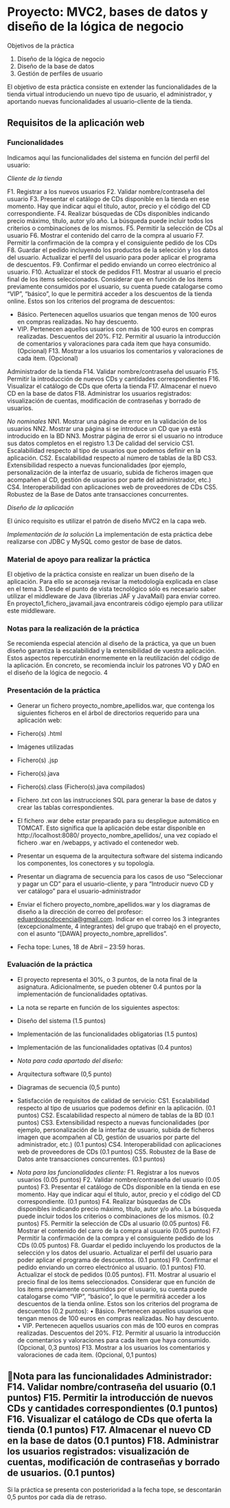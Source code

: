 # Proyecto: MVC2, bases de datos y diseño de la lógica de negocio

Objetivos de la práctica
1. Diseño de la lógica de negocio
2. Diseño de la base de datos
3. Gestión de perfiles de usuario


El objetivo de esta práctica consiste en extender las funcionalidades de la tienda virtual
introduciendo un nuevo tipo de usuario, el administrador, y aportando nuevas
funcionalidades al usuario-cliente de la tienda.

## Requisitos de la aplicación web

### Funcionalidades
Indicamos aquí las funcionalidades del sistema en función del perfil del usuario:

*Cliente de la tienda*

F1. Registrar a los nuevos usuarios
F2. Validar nombre/contraseña del usuario
F3. Presentar el catálogo de CDs disponible en la tienda en ese momento. Hay
que indicar aquí el título, autor, precio y el código del CD correspondiente.
F4. Realizar búsquedas de CDs disponibles indicando precio máximo, título,
autor y/o año. La búsqueda puede incluir todos los criterios o combinaciones de
los mismos.
F5. Permitir la selección de CDs al usuario
F6. Mostrar el contenido del carro de la compra al usuario
F7. Permitir la confirmación de la compra y el consiguiente pedido de los CDs
F8. Guardar el pedido incluyendo los productos de la selección y los datos del
usuario. Actualizar el perfil del usuario para poder aplicar el programa de
descuentos.
F9. Confirmar el pedido enviando un correo electrónico al usuario.
F10. Actualizar el stock de pedidos
F11. Mostrar al usuario el precio final de los items seleccionados. Considerar
que en función de los items previamente consumidos por el usuario, su cuenta
puede catalogarse como “VIP”, “básico”, lo que le permitirá acceder a los
descuentos de la tienda online. Estos son los criterios del programa de
descuentos:

-  Básico. Pertenecen aquellos usuarios que tengan menos de 100 euros
en compras realizadas. No hay descuento.
- VIP. Pertenecen aquellos usuarios con más de 100 euros en compras
realizadas. Descuentos del 20%.
F12. Permitir al usuario la introducción de comentarios y valoraciones para cada
item que haya consumido. (Opcional)
F13. Mostrar a los usuarios los comentarios y valoraciones de cada item.
(Opcional)

Administrador de la tienda
F14. Validar nombre/contraseña del usuario
F15. Permitir la introducción de nuevos CDs y cantidades correspondientes
F16. Visualizar el catálogo de CDs que oferta la tienda
F17. Almacenar el nuevo CD en la base de datos
F18. Administrar los usuarios registrados: visualización de cuentas,
modificación de contraseñas y borrado de usuarios.

*No nominales*
NN1. Mostrar una página de error en la validación de los usuarios
NN2. Mostrar una página si se introduce un CD que ya está introducido en la
BD
NN3. Mostrar página de error si el usuario no introduce sus datos completos en
el registro
1.3 De calidad del servicio
CS1. Escalabilidad respecto al tipo de usuarios que podemos definir en la
aplicación.
CS2. Escalabilidad respecto al número de tablas de la BD
CS3. Extensibilidad respecto a nuevas funcionalidades (por ejemplo,
personalización de la interfaz de usuario, subida de ficheros imagen que
acompañen al CD, gestión de usuarios por parte del administrador, etc.)
CS4. Interoperabilidad con aplicaciones web de proveedores de CDs
CS5. Robustez de la Base de Datos ante transacciones concurrentes.

*Diseño de la aplicación*

El único requisito es utilizar el patrón de diseño MVC2 en la capa web.


*Implementación de la solución*
La implementación de esta práctica debe realizarse con JDBC y MySQL como gestor de
base de datos.

### Material de apoyo para realizar la práctica

El objetivo de la práctica consiste en realizar un buen diseño de la aplicación. Para
ello se aconseja revisar la metodología explicada en clase en el tema 3.
Desde el punto de vista tecnológico sólo es necesario saber utilizar el middleware
de Java (librerias JAF y JavaMail) para enviar correo. En
proyecto1_fichero_javamail.java encontrareis código ejemplo para utilizar este
middleware.


### Notas para la realización de la práctica

Se recomienda especial atención al diseño de la práctica, ya que un buen diseño
garantiza la escalabilidad y la extensibilidad de vuestra aplicación. Estos aspectos
repercutirán enormemente en la reutilización del código de la aplicación.
En concreto, se recomienda incluir los patrones VO y DAO en el diseño de la lógica de
negocio.
4

### Presentación de la práctica


- Generar un fichero proyecto_nombre_apellidos.war, que contenga los siguientes
ficheros en el árbol de directorios requerido para una aplicación web:
 - Fichero(s) .html
 - Imágenes utilizadas
 - Fichero(s) .jsp
 - Fichero(s).java
 - Fichero(s).class (Fichero(s).java compilados)
 - Fichero .txt con las instrucciones SQL para generar la base de datos y
crear las tablas correspondientes.

- El fichero .war debe estar preparado para su despliegue automático en
TOMCAT. Esto significa que la aplicación debe estar disponible en
http://localhost:8080/ proyecto_nombre_apellidos/, una vez copiado el fichero
.war en <TOMCAT>/webapps, y activado el contenedor web.

- Presentar un esquema de la arquitectura software del sistema indicando los
componentes, los conectores y su topología.

- Presentar un diagrama de secuencia para los casos de uso “Seleccionar y pagar
un CD” para el usuario-cliente, y para “Introducir nuevo CD y ver catálogo”
para el usuario-administrador

- Enviar el fichero proyecto_nombre_apellidos.war y los diagramas de diseño a
la dirección de correo del profesor: eduardouscdocencia@gmail.com. Indicar
en el correo los 3 integrantes (excepcionalmente, 4 integrantes) del grupo
que trabajó en el proyecto, con el asunto “[DAWA]
proyecto_nombre_aprellidos”.

- Fecha tope: Lunes, 18 de Abril – 23:59 horas.

### Evaluación de la práctica

- El proyecto representa el 30%, o 3 puntos, de la nota final de la asignatura.
Adicionalmente, se pueden obtener 0.4 puntos por la implementación de
funcionalidades optativas.

- La nota se reparte en función de los siguientes aspectos:
 - Diseño del sistema (1.5 puntos)
 - Implementación de las funcionalidades obligatorias (1.5 puntos)
 - Implementación de las funcionalidades optativas (0.4 puntos)
  - *Nota para cada apartado del diseño:*
   - Arquitectura software (0,5 punto)
   - Diagramas de secuencia (0,5 punto)
   - Satisfacción de requisitos de calidad de servicio:
CS1. Escalabilidad respecto al tipo de usuarios que podemos definir en la
aplicación. (0.1 puntos)
CS2. Escalabilidad respecto al número de tablas de la BD (0.1 puntos)
CS3. Extensibilidad respecto a nuevas funcionalidades (por ejemplo,
personalización de la interfaz de usuario, subida de ficheros imagen que
acompañen al CD, gestión de usuarios por parte del administrador, etc.)
(0.1 puntos)
CS4. Interoperabilidad con aplicaciones web de proveedores de CDs (0.1
puntos)
CS5. Robustez de la Base de Datos ante transacciones concurrentes. (0.1
puntos)

   - *Nota para las funcionalidades cliente:*
F1. Registrar a los nuevos usuarios (0.05 puntos)
F2. Validar nombre/contraseña del usuario (0.05 puntos)
F3. Presentar el catálogo de CDs disponible en la tienda en ese momento. Hay
que indicar aquí el título, autor, precio y el código del CD correspondiente. (0.1
puntos)
F4. Realizar búsquedas de CDs disponibles indicando precio máximo, título,
autor y/o año. La búsqueda puede incluir todos los criterios o combinaciones de
los mismos. (0.2 puntos)
F5. Permitir la selección de CDs al usuario (0.05 puntos)
F6. Mostrar el contenido del carro de la compra al usuario (0.05 puntos)
F7. Permitir la confirmación de la compra y el consiguiente pedido de los CDs
(0.05 puntos)
F8. Guardar el pedido incluyendo los productos de la selección y los datos del
usuario. Actualizar el perfil del usuario para poder aplicar el programa de
descuentos. (0.1 puntos)
F9. Confirmar el pedido enviando un correo electrónico al usuario. (0.1 puntos)
F10. Actualizar el stock de pedidos (0.05 puntos).
F11. Mostrar al usuario el precio final de los items seleccionados. Considerar
que en función de los items previamente consumidos por el usuario, su cuenta
puede catalogarse como “VIP”, “básico”, lo que le permitirá acceder a los
descuentos de la tienda online. Estos son los criterios del programa de
descuentos (0.2 puntos):
• Básico. Pertenecen aquellos usuarios que tengan menos de 100 euros
en compras realizadas. No hay descuento.
• VIP. Pertenecen aquellos usuarios con más de 100 euros en compras
realizadas. Descuentos del 20%.
F12. Permitir al usuario la introducción de comentarios y valoraciones para cada
item que haya consumido. (Opcional, 0,3 puntos)
F13. Mostrar a los usuarios los comentarios y valoraciones de cada item.
(Opcional, 0,1 puntos)

Nota para las funcionalidades Administrador:
F14. Validar nombre/contraseña del usuario (0.1 puntos)
F15. Permitir la introducción de nuevos CDs y cantidades correspondientes (0.1
puntos)
F16. Visualizar el catálogo de CDs que oferta la tienda (0.1 puntos)
F17. Almacenar el nuevo CD en la base de datos (0.1 puntos)
F18. Administrar los usuarios registrados: visualización de cuentas,
modificación de contraseñas y borrado de usuarios. (0.1 puntos)
-

Si la práctica se presenta con posterioridad a la fecha tope, se descontarán 0,5
puntos por cada día de retraso.


